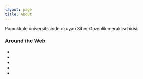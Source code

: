 ```yaml
---
layout: page
title: About
---
```


<p class="message">
  Pamukkale üniversitesinde okuyan Siber Güvenlik meraklısı birisi.
</p>
                    <div class="footer-col col-md-4">
                        <h3>Around the Web</h3>
                        <ul class="list-inline">
                            <li>
                                <a href="#" class="btn-social btn-outline"><i class="fa fa-fw fa-facebook"></i></a>
                            </li>
                            <li>
                                <a href="#" class="btn-social btn-outline"><i class="fa fa-fw fa-google-plus"></i></a>
                            </li>
                            <li>
                                <a href="#" class="btn-social btn-outline"><i class="fa fa-fw fa-twitter"></i></a>
                            </li>
                            <li>
                                <a href="#" class="btn-social btn-outline"><i class="fa fa-fw fa-linkedin"></i></a>
                            </li>
                            <li>
                                <a href="#" class="btn-social btn-outline"><i class="fa fa-fw fa-dribbble"></i></a>
                            </li>
                        </ul>
                    </div>
